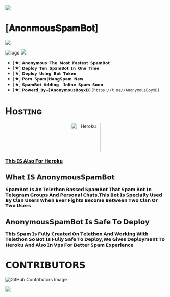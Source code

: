 <img src="https://user-images.githubusercontent.com/73097560/115834477-dbab4500-a447-11eb-908a-139a6edaec5c.gif"></a>
# [𝐀𝐧𝐨𝐧𝐦𝐨𝐮𝐬𝐒𝐩𝐚𝐦𝐁𝐨𝐭]

  <img src="https://readme-typing-svg.herokuapp.com?color=F77247&width=420&lines=𝙰+𝚃𝚎𝚕𝚎𝚐𝚛𝚊𝚖+Anonymous+𝚂𝚙𝚊𝚖+𝙱𝚘𝚝+𝙾𝚙𝚎𝚗+𝚂𝚘𝚞𝚛𝚌𝚎;𝚠𝚛𝚒𝚝𝚝𝚎𝚗+𝙸𝚗+Telethon%E2%9D%A4%EF%B8%8F">
</p> 

![logo](https://te.legra.ph/file/983194c848b1d97a3b814.jpg)
<img src="https://user-images.githubusercontent.com/73097560/115834477-dbab4500-a447-11eb-908a-139a6edaec5c.gif"></a>

- [★] `𝗔𝗻𝗼𝗻𝘆𝗺𝗼𝘂𝘀 𝗧𝗵𝗲 𝗠𝗼𝘀𝘁 𝗙𝗮𝘀𝘁𝗲𝘀𝘁 𝗦𝗽𝗮𝗺𝗕𝗼𝘁`
- [★] `𝗗𝗲𝗽𝗹𝗼𝘆 𝗧𝗲𝗻 𝗦𝗽𝗮𝗺𝗕𝗼𝘁 𝗜𝗻 𝗢𝗻𝗲 𝗧𝗶𝗺𝗲`
- [★] `𝗗𝗲𝗽𝗹𝗼𝘆 𝗨𝘀𝗶𝗻𝗴 𝗕𝗼𝘁 𝗧𝗼𝗸𝗲𝗻`
- [★] `𝗣𝗼𝗿𝗻 𝗦𝗽𝗮𝗺|𝗛𝗮𝗻𝗴𝗦𝗽𝗮𝗺 𝗡𝗲𝘄`
- [★] `𝗦𝗽𝗮𝗺𝗕𝗼𝘁 𝗔𝗱𝗱𝗶𝗻𝗴  𝗜𝗻𝗹𝗶𝗻𝗲 𝗦𝗽𝗮𝗺 𝗦𝗼𝗼𝗻`
- [★] `𝗣𝗼𝘄𝗲𝗿𝗱_𝗕𝘆→[𝗔𝗻𝗼𝗻𝘆𝗺𝗼𝘂𝘀𝗕𝗼𝘆𝘅𝗗](https://t.me//AnonymousBoyxD)`
# Hᴏsᴛɪɴɢ

<p align="center"><a href="https://heroku.com/deploy?template=https://github.com/KingXdOp/BOTDEPLOY"><img align="center" alt="Heroku" width="92px" src="https://www.nicepng.com/png/full/223-2233246_heroku-logo-salesforce-heroku.png"></p>


#### [𝗧𝗵𝗶𝘀 𝗜𝗦 𝗔𝗹𝘀𝗼 𝗙𝗼𝗿 𝗛𝗲𝗿𝗼𝗸𝘂](https://heroku.com/deploy?template=https://github.com/KingXdOp/BOTDEPLOY) 

## 𝗪𝗵𝗮𝘁 𝗜𝗦 𝗔𝗻𝗼𝗻𝘆𝗺𝗼𝘂𝘀𝗦𝗽𝗮𝗺𝗕𝗼𝘁

<b>𝗦𝗽𝗮𝗺𝗕𝗼𝘁 𝗜𝘀 𝗔𝗻 𝗧𝗲𝗹𝗲𝘁𝗵𝗼𝗻 𝗕𝗮𝘀𝘀𝗲𝗱 𝗦𝗽𝗮𝗺𝗕𝗼𝘁 𝗧𝗵𝗮𝘁 𝗦𝗽𝗮𝗺 𝗕𝗼𝘁 𝗜𝗻 𝗧𝗲𝗹𝗲𝗴𝗿𝗮𝗺 𝗚𝗿𝗼𝘂𝗽𝘀 𝗔𝗻𝗱 𝗣𝗲𝗿𝘀𝗼𝗻𝗮𝗹 𝗖𝗵𝗮𝘁𝘀,𝗧𝗵𝗶𝘀 𝗕𝗼𝘁 𝗜𝘀 𝗦𝗽𝗲𝗰𝗶𝗮𝗹𝗹𝘆 𝗨𝘀𝗲𝗱 𝗕𝘆 𝗖𝗹𝗮𝗻 𝗨𝘀𝗲𝗿𝘀 𝗪𝗵𝗲𝗻 𝗘𝘃𝗲𝗿 𝗙𝗶𝗴𝗵𝘁𝘀 𝗕𝗲𝗰𝗼𝗺𝗲 𝗕𝗲𝘁𝘄𝗲𝗲𝗻 𝗧𝘄𝗼 𝗖𝗹𝗮𝗻 𝗢𝗿 𝗧𝘄𝗼 𝗨𝘀𝗲𝗿𝘀</b>

## 𝗔𝗻𝗼𝗻𝘆𝗺𝗼𝘂𝘀𝗦𝗽𝗮𝗺𝗕𝗼𝘁 𝗜𝘀 𝗦𝗮𝗳𝗲 𝗧𝗼 𝗗𝗲𝗽𝗹𝗼𝘆

<b>𝗧𝗵𝗶𝘀 𝗦𝗽𝗮𝗺 𝗜𝘀 𝗙𝘂𝗹𝗹𝘆 𝗖𝗿𝗲𝗮𝘁𝗲𝗱 𝗢𝗻 𝗧𝗲𝗹𝗲𝘁𝗵𝗼𝗻 𝗔𝗻𝗱 𝗪𝗼𝗿𝗸𝗶𝗻𝗴 𝗪𝗶𝘁𝗵 𝗧𝗲𝗹𝗲𝘁𝗵𝗼𝗻 𝗦𝗼 𝗕𝗼𝘁 𝗜𝘀 𝗙𝘂𝗹𝗹𝘆 𝗦𝗮𝗳𝗲 𝗧𝗼 𝗗𝗲𝗽𝗹𝗼𝘆,𝗪𝗲 𝗚𝗶𝘃𝗲𝘀 𝗗𝗲𝗽𝗹𝗼𝘆𝗺𝗲𝗻𝘁 𝗧𝗼 𝗛𝗲𝗿𝗼𝗸𝘂 𝗔𝗻𝗱 𝗔𝗹𝘀𝗼 𝗜𝗻 𝗩𝗽𝘀 𝗙𝗼𝗿 𝗕𝗲𝘁𝘁𝗲𝗿 𝗦𝗽𝗮𝗺 𝗘𝘅𝗽𝗲𝗿𝗶𝗲𝗻𝗰𝗲</b>

# 𝗖𝗢𝗡𝗧𝗥𝗜𝗕𝗨𝗧𝗢𝗥𝗦

![GitHub Contributors Image](https://contrib.rocks/image?repo=DOMINATOR-XD/DollXSpamBot)

<a href="https://www.youtube.com/watch?v=dQw4w9WgXcQ"><img src="https://user-images.githubusercontent.com/73097560/115834477-dbab4500-a447-11eb-908a-139a6edaec5c.gif"></a>
